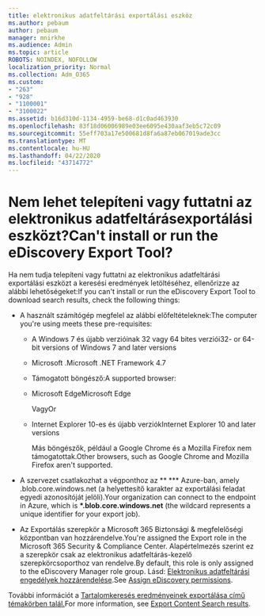 ```yaml
---
title: elektronikus adatfeltárási exportálási eszköz
ms.author: pebaum
author: pebaum
manager: mnirkhe
ms.audience: Admin
ms.topic: article
ROBOTS: NOINDEX, NOFOLLOW
localization_priority: Normal
ms.collection: Adm_O365
ms.custom:
- "263"
- "928"
- "1100001"
- "3100022"
ms.assetid: b16d310d-1134-4959-be68-d1c0ad463930
ms.openlocfilehash: 83f18d06006989e03ee6095e430aaf3eb5c72c09
ms.sourcegitcommit: 55eff703a17e500681d8fa6a87eb067019ade3cc
ms.translationtype: MT
ms.contentlocale: hu-HU
ms.lasthandoff: 04/22/2020
ms.locfileid: "43714772"
---
```

# <a name="cant-install-or-run-the-ediscovery-export-tool"></a><span data-ttu-id="435d7-102">Nem lehet telepíteni vagy futtatni az elektronikus adatfeltárásexportálási eszközt?</span><span class="sxs-lookup"><span data-stu-id="435d7-102">Can't install or run the eDiscovery Export Tool?</span></span>

<span data-ttu-id="435d7-103">Ha nem tudja telepíteni vagy futtatni az elektronikus adatfeltárási exportálási eszközt a keresési eredmények letöltéséhez, ellenőrizze az alábbi lehetőségeket:</span><span class="sxs-lookup"><span data-stu-id="435d7-103">If you can't install or run the eDiscovery Export Tool to download search results, check the following things:</span></span>
  
- <span data-ttu-id="435d7-104">A használt számítógép megfelel az alábbi előfeltételeknek:</span><span class="sxs-lookup"><span data-stu-id="435d7-104">The computer you're using meets these pre-requisites:</span></span>

  - <span data-ttu-id="435d7-105">A Windows 7 és újabb verzióinak 32 vagy 64 bites verziói</span><span class="sxs-lookup"><span data-stu-id="435d7-105">32- or 64-bit versions of Windows 7 and later versions</span></span>

  - <span data-ttu-id="435d7-106">Microsoft .</span><span class="sxs-lookup"><span data-stu-id="435d7-106">Microsoft .NET Framework 4.7</span></span>

  - <span data-ttu-id="435d7-107">Támogatott böngésző:</span><span class="sxs-lookup"><span data-stu-id="435d7-107">A supported browser:</span></span>

  - <span data-ttu-id="435d7-108">Microsoft Edge</span><span class="sxs-lookup"><span data-stu-id="435d7-108">Microsoft Edge</span></span>

    <span data-ttu-id="435d7-109">Vagy</span><span class="sxs-lookup"><span data-stu-id="435d7-109">Or</span></span>

  - <span data-ttu-id="435d7-110">Internet Explorer 10-es és újabb verziók</span><span class="sxs-lookup"><span data-stu-id="435d7-110">Internet Explorer 10 and later versions</span></span>

    <span data-ttu-id="435d7-111">Más böngészők, például a Google Chrome és a Mozilla Firefox nem támogatottak.</span><span class="sxs-lookup"><span data-stu-id="435d7-111">Other browsers, such as Google Chrome and Mozilla Firefox aren't supported.</span></span>

- <span data-ttu-id="435d7-112">A szervezet csatlakozhat a végponthoz az \*\* \*\*\* Azure-ban, amely .blob.core.windows.net (a helyettesítő karakter az exportálási feladat egyedi azonosítóját jelöli).</span><span class="sxs-lookup"><span data-stu-id="435d7-112">Your organization can connect to the endpoint in Azure, which is **\*.blob.core.windows.net** (the wildcard represents a unique identifier for your export job).</span></span>

- <span data-ttu-id="435d7-113">Az Exportálás szerepkör a Microsoft 365 Biztonsági &amp; megfelelőségi központban van hozzárendelve.</span><span class="sxs-lookup"><span data-stu-id="435d7-113">You're assigned the Export role in the Microsoft 365 Security &amp; Compliance Center.</span></span> <span data-ttu-id="435d7-114">Alapértelmezés szerint ez a szerepkör csak az elektronikus adatfeltárás-kezelő szerepkörcsoporthoz van rendelve.</span><span class="sxs-lookup"><span data-stu-id="435d7-114">By default, this role is only assigned to the eDiscovery Manager role group.</span></span> <span data-ttu-id="435d7-115">Lásd: [Elektronikus adatfeltárási engedélyek hozzárendelése](https://docs.microsoft.com/office365/securitycompliance/assign-ediscovery-permissions).</span><span class="sxs-lookup"><span data-stu-id="435d7-115">See [Assign eDiscovery permissions](https://docs.microsoft.com/office365/securitycompliance/assign-ediscovery-permissions).</span></span>

<span data-ttu-id="435d7-116">További információt a [Tartalomkeresés eredményeinek exportálása című témakörben talál.](https://docs.microsoft.com/office365/securitycompliance/export-search-results)</span><span class="sxs-lookup"><span data-stu-id="435d7-116">For more information, see [Export Content Search results](https://docs.microsoft.com/office365/securitycompliance/export-search-results).</span></span>
  